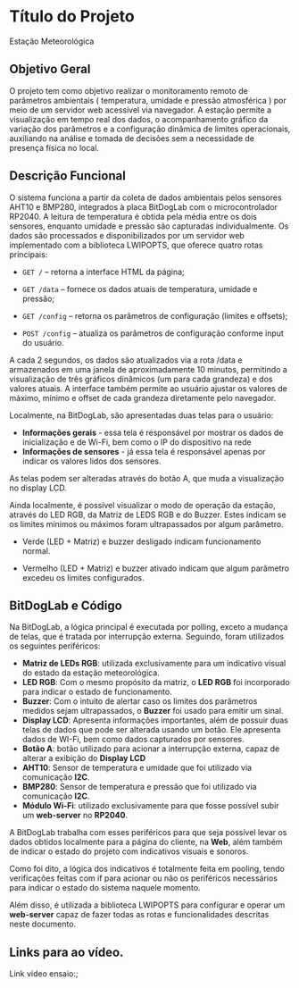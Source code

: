 # Título do Projeto  

Estação Meteorológica

## Objetivo Geral  

O projeto tem como objetivo realizar o monitoramento remoto de parâmetros ambientais ( temperatura, umidade e pressão atmosférica ) por meio de um servidor web acessível via navegador. A estação permite a visualização em tempo real dos dados, o acompanhamento gráfico da variação dos parâmetros e a configuração dinâmica de limites operacionais, auxiliando na análise e tomada de decisões sem a necessidade de presença física no local.

## Descrição Funcional

O sistema funciona a partir da coleta de dados ambientais pelos sensores AHT10 e BMP280, integrados à placa BitDogLab com o microcontrolador RP2040. A leitura de temperatura é obtida pela média entre os dois sensores, enquanto umidade e pressão são capturadas individualmente. Os dados são processados e disponibilizados por um servidor web implementado com a biblioteca LWIPOPTS, que oferece quatro rotas principais:

- `GET /` – retorna a interface HTML da página;

- `GET /data` – fornece os dados atuais de temperatura, umidade e pressão;

- `GET /config` – retorna os parâmetros de configuração (limites e offsets);

- `POST /config` – atualiza os parâmetros de configuração conforme input do usuário.

A cada 2 segundos, os dados são atualizados via a rota /data e armazenados em uma janela de aproximadamente 10 minutos, permitindo a visualização de três gráficos dinâmicos (um para cada grandeza) e dos valores atuais. A interface também permite ao usuário ajustar os valores de máximo, mínimo e offset de cada grandeza diretamente pelo navegador.

Localmente, na BitDogLab, são apresentadas duas telas para o usuário:

- **Informações gerais** - essa tela é responsável por mostrar os dados de inicialização e de Wi-Fi, bem como o IP do dispositivo na rede
- **Informações de sensores** - já essa tela é responsável apenas por indicar os valores lidos dos sensores.

As telas podem ser alteradas através do botão A, que muda a visualização no display LCD.

Ainda localmente, é possível visualizar o modo de operação da estação, através do LED RGB, da Matriz de LEDS RGB e do Buzzer. Estes indicam se os limites mínimos ou máximos foram ultrapassados por algum parâmetro.

- Verde (LED + Matriz) e buzzer desligado indicam funcionamento normal.

- Vermelho (LED + Matriz) e buzzer ativado indicam que algum parâmetro excedeu os limites configurados.

## BitDogLab e Código

Na BitDogLab, a lógica principal é executada por polling, exceto a mudança de telas, que é tratada por interrupção externa. Seguindo, foram utilizados os seguintes periféricos:

- **Matriz de LEDs RGB**: utilizada exclusivamente para um indicativo visual do estado da estação meteorológica.
- **LED RGB**: Com o mesmo propósito da matriz, o **LED RGB** foi incorporado para indicar o estado de funcionamento.
- **Buzzer**: Com o intuito de alertar caso os limites dos parâmetros medidos sejam ultrapassados, o **Buzzer** foi usado para emitir um sinal.
- **Display LCD**: Apresenta informações importantes, além de possuir duas telas de dados que pode ser alterada usando um botão. Ele apresenta dados de WI-Fi, bem como dados capturados por sensores.
- **Botão A**: botão utilizado para acionar a interrupção externa, capaz de alterar a exibição do **Display LCD**
- **AHT10**: Sensor de temperatura e umidade que foi utilizado via comunicação **I2C**.
- **BMP280**: Sensor de temperatura e pressão que foi utilizado via comunicação **I2C**.
- **Módulo Wi-Fi**: utilizado exclusivamente para que fosse possível subir um **web-server** no **RP2040**.

A BitDogLab trabalha com esses periféricos para que seja possível levar os dados obtidos localmente para a página do cliente, na **Web**, além também de indicar o estado do projeto com indicativos visuais e sonoros.

Como foi dito, a lógica dos indicativos é totalmente feita em pooling, tendo verificações feitas com if para acionar ou não os periféricos necessários para indicar o estado do sistema naquele momento.

Além disso, é utilizada a biblioteca LWIPOPTS para configurar e operar um **web-server** capaz de fazer todas as rotas e funcionalidades descritas neste documento.
## Links para ao vídeo.
Link vídeo ensaio:;
